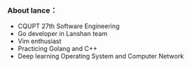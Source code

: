 ### About lance：

- CQUPT 27th Software Engineering
- Go developer in Lanshan team
- Vim enthusiast
- Practicing Golang and C++
- Deep learning Operating System and Computer Network
